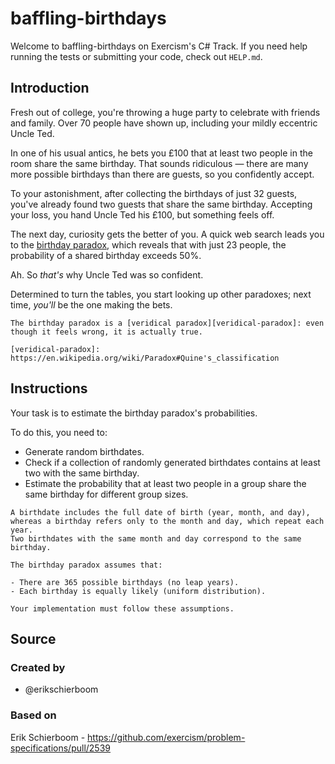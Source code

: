 # baffling-birthdays

Welcome to baffling-birthdays on Exercism's C# Track.
If you need help running the tests or submitting your code, check out `HELP.md`.

## Introduction

Fresh out of college, you're throwing a huge party to celebrate with friends and family.
Over 70 people have shown up, including your mildly eccentric Uncle Ted.

In one of his usual antics, he bets you £100 that at least two people in the room share the same birthday.
That sounds ridiculous — there are many more possible birthdays than there are guests, so you confidently accept.

To your astonishment, after collecting the birthdays of just 32 guests, you've already found two guests that share the same birthday.
Accepting your loss, you hand Uncle Ted his £100, but something feels off.

The next day, curiosity gets the better of you.
A quick web search leads you to the [birthday paradox][birthday-problem], which reveals that with just 23 people, the probability of a shared birthday exceeds 50%.

Ah. So _that's_ why Uncle Ted was so confident.

Determined to turn the tables, you start looking up other paradoxes; next time, _you'll_ be the one making the bets.

~~~~exercism/note
The birthday paradox is a [veridical paradox][veridical-paradox]: even though it feels wrong, it is actually true.

[veridical-paradox]: https://en.wikipedia.org/wiki/Paradox#Quine's_classification
~~~~

[birthday-problem]: https://en.wikipedia.org/wiki/Birthday_problem

## Instructions

Your task is to estimate the birthday paradox's probabilities.

To do this, you need to:

- Generate random birthdates.
- Check if a collection of randomly generated birthdates contains at least two with the same birthday.
- Estimate the probability that at least two people in a group share the same birthday for different group sizes.

~~~~exercism/note
A birthdate includes the full date of birth (year, month, and day), whereas a birthday refers only to the month and day, which repeat each year.
Two birthdates with the same month and day correspond to the same birthday.
~~~~

~~~~exercism/caution
The birthday paradox assumes that:

- There are 365 possible birthdays (no leap years).
- Each birthday is equally likely (uniform distribution).

Your implementation must follow these assumptions.
~~~~

## Source

### Created by

- @erikschierboom

### Based on

Erik Schierboom - https://github.com/exercism/problem-specifications/pull/2539